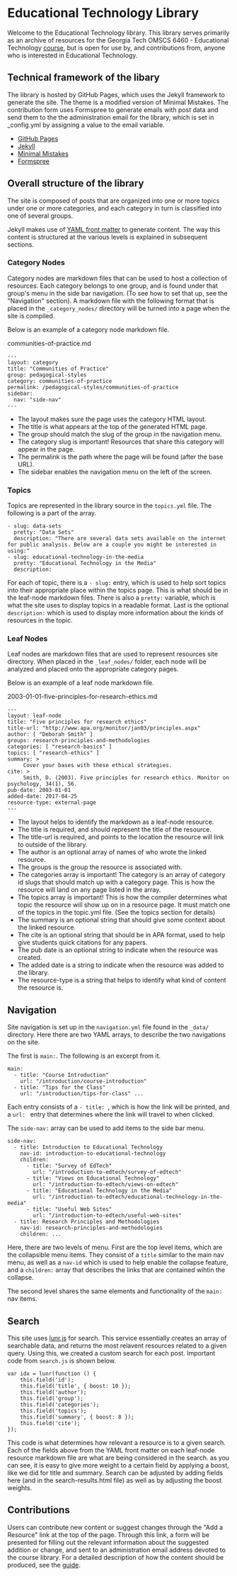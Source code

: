# Educational Technology Library
Welcome to the Educational Technology library. This library serves primarily as an archive of resources for the Georgia Tech OMSCS 6460 - Educational Technology [course](https://www.omscs.gatech.edu/cs-6460-educational-technology), but is open for use by, and contributions from, anyone who is interested in Educational Technology.

## Technical framework of the libary
The library is hosted by GitHub Pages, which uses the Jekyll framework to generate the site.  The theme is a modified version of Minimal Mistakes.  The contribution form uses Formspree to generate emails with post data and send them to the the administration email for the library, which is set in _config.yml by assigning a value to the email variable.

- [GitHub Pages](https://guides.github.com/features/pages/)
- [Jekyll](https://jekyllrb.com/)
- [Minimal Mistakes](https://mmistakes.github.io/minimal-mistakes/)
- [Formspree](https://formspree.io/)

## Overall structure of the library
The site is composed of posts that are organized into one or more topics under one or more categories, and each category in turn is classified into one of several groups.

Jekyll makes use of [YAML front matter](https://jekyllrb.com/docs/frontmatter/) to generate content.  The way this content is structured at the various levels is explained in subsequent sections.

### Category Nodes
Category nodes are markdown files that can be used to host a collection of resources. Each category belongs to one group, and is found under that group's menu in the side bar navigation. (To see how to set that up, see the "Navigation" section). A markdown file with the following format that is placed in the ```_category_nodes/``` directory will be turned into a page when the site is compiled.

Below is an example of a category node markdown file. 

communities-of-practice.md
```
---
layout: category
title: "Communities of Practice"
group: pedagogical-styles
category: communities-of-practice
permalink: /pedagogical-styles/communities-of-practice
sidebar:
  nav: "side-nav"
---
```

- The layout makes sure the page uses the category HTML layout.
- The title is what appears at the top of the generated HTML page.
- The group should match the slug of the group in the navigation menu.
- The category slug is important! Resources that share this category will appear in the page.
- The permalink is the path where the page will be found (after the base URL).
- The sidebar enables the navigation menu on the left of the screen.


### Topics
Topics are represented in the library source in the ```topics.yml``` file. The following is a part of the array. 

```
- slug: data-sets
  pretty: "Data Sets"
  description: "There are several data sets available on the internet for public analysis. Below are a couple you might be interested in using:"
- slug: educational-technology-in-the-media
  pretty: "Educational Technology in the Media"
  description:
```

For each of topic, there is a ```- slug:``` entry, which is used to help sort topics into their appropriate place within the topics page. This is what should be in the leaf-node markdown files. 
There is also a ```pretty:``` variable, which is what the site uses to display topics in a readable format. 
Last is the optional ```description:``` which is used to display more information about the kinds of resources in the topic. 


### Leaf Nodes
Leaf nodes are markdown files that are used to represent resources site directory. When placed in the ```_leaf_nodes/``` folder, each node will be analyzed and placed onto the appropriate category pages.

Below is an example of a leaf node markdown file.

2003-01-01-five-principles-for-research-ethics.md
```
---
layout: leaf-node
title: "Five principles for research ethics"
title-url: "http://www.apa.org/monitor/jan03/principles.aspx"
author: [ "Deborah Smith" ]
groups: research-principles-and-methodologies
categories: [ "research-basics" ]
topics: [ "research-ethics" ]
summary: >
     Cover your bases with these ethical strategies.
cite: >
     Smith, D. (2003). Five principles for research ethics. Monitor on psychology, 34(1), 56.
pub-date: 2003-01-01
added-date: 2017-04-25
resource-type: external-page
---
```


- The layout helps to identify the markdown as a leaf-node resource.
- The title is required, and should represent the title of the resource.
- The title-url is required, and points to the location the resource will link to outside of the library.
- The author is an optional array of names of who wrote the linked resource.
- The groups is the group the resource is associated with.
- The categories array is important! The category is an array of category id slugs that should match up with a category page. This is how the resource will land on any page listed in the array.
- The topics array is important! This is how the compiler determines what topic the resource will show up on in a resource page. It must match one of the topics in the topic.yml file. (See the topics section for details)
- The summary is an optional string that should give some context about the linked resource.
- The cite is an optional string that should be in APA format, used to help give students quick citations for any papers. 
- The pub date is an optional string to indicate when the resource was created.
- The added date is a string to indicate when the resource was added to the library.
- The resource-type is a string that helps to identify what kind of content the resource is.

## Navigation
Site navigation is set up in the ```navigation.yml``` file found in the ```_data/``` directory. Here there are two YAML arrays, to describe the two navigations on the site.

The first is ```main:```. The following is an excerpt from it. 
```
main:
  - title: "Course Introduction"
    url: "/introduction/course-introduction"
  - title: "Tips for the Class"
    url: "/introduction/tips-for-class" ...
```

Each entry consists of a ```- title: ```, which is how the link will be printed, and a ```url: ``` entry that determines where the link will travel to when clicked. 

The ```side-nav:``` array can be used to add items to the side bar menu.

```
side-nav:
  - title: Introduction to Educational Technology
    nav-id: introduction-to-educational-technology
    children:
      - title: "Survey of EdTech"
        url: "/introduction-to-edtech/survey-of-edtech"
      - title: "Views on Educational Technology"
        url: "/introduction-to-edtech/views-on-edtech"
      - title: "Educational Technology in the Media"
        url: "/introduction-to-edtech/educational-technology-in-the-media"
      - title: "Useful Web Sites"
        url: "/introduction-to-edtech/useful-web-sites"
  - title: Research Principles and Methodologies
    nav-id: research-principles-and-methodologies
    children: ...
```

Here, there are two levels of menu. First are the top level items, which are the collapsible menu items. They consist of a ```title``` similar to the main nav menu, as well as a ```nav-id``` which is used to help enable the collapse feature, and a ```children:``` array that describes the links that are contained wihtin the collapse.

The second level shares the same elements and functionality of the ```main:``` nav items.

## Search
This site uses [lunr.js](https://lunrjs.com/) for search. This service essentially creates an array of searchable data, and returns the most relavent resources related to a given query. Using this, we created a custom search for each post. Important code from ```search.js``` is shown below. 

```
var idx = lunr(function () {
	this.field('id');
	this.field('title', { boost: 10 });
	this.field('author');
	this.field('group');
	this.field('categories');
	this.field('topics');
	this.field('summary', { boost: 8 });
	this.field('cite');
});
```

This code is what determines how relevant a resource is to a given search. Each of the fields above from the YAML front matter on each leaf-node resource markdown file are what are being considered in the search. as you can see, it is easy to give more weight to a certain field by applying a boost, like we did for title and summary. Search can be adjusted by adding fields here (and in the search-results.html file) as well as by adjusting the boost weights.

## Contributions
Users can contribute new content or suggest changes through the "Add a Resource" link at the top of the page.  Through this link, a form will be presented for filling out the relevant information about the suggested addition or change, and sent to an administration email address devoted to the course library.  For a detailed description of how the content should be produced, see the [guide](_GUIDE.md).



